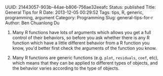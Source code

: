 UUID: 21443057-903b-44ae-b806-756ae32eeafc
Status: published
Title: General Tips for R
Date: 2013-12-05 00:29:52
Tags: tips, R, generic, programming, argument
Category: Programming
Slug: general-tips-for-r
Author: Ben Chuanlong Du


1. Many R functions have lots of arguments which allows you get a full
control of their behaviors, so before you ask whether there is any R
function which have a little different behavior from a R function
you know, you'd better first check the arguments of the function you
know.

2. Many R functions are generic functions (e.g. `plot`, `residuals`, `coef`, etc), 
which means that they can be
applied to different types of objects, and the behavior varies
according to the type of objects.
